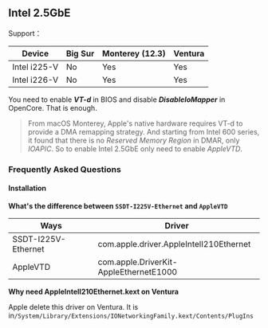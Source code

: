 ## Intel 2.5GbE

Support：

| Device       | Big Sur | Monterey (12.3) | Ventura |
| ------------ | ------- | --------------- | ------- |
| Intel i225-V | No      | Yes             | Yes     |
| Intel i226-V | No      | Yes             | Yes     |

You need to enable ***VT-d*** in BIOS and disable ***DisableIoMapper*** in OpenCore. That is enough.

> From macOS Monterey, Apple's native hardware requires VT-d to provide a DMA remapping strategy. And starting from Intel 600 series, it found that there is no *Reserved Memory Region* in DMAR, only *IOAPIC*. So to enable Intel 2.5GbE only need to enable *AppleVTD*.



### Frequently Asked Questions

#### Installation

**What's the difference between `SSDT-I225V-Ethernet` and `AppleVTD`**

| Ways                | Driver                                  |
| ------------------- | --------------------------------------- |
| SSDT-I225V-Ethernet | com.apple.driver.AppleIntelI210Ethernet |
| AppleVTD            | com.apple.DriverKit-AppleEthernetE1000  |

**Why need AppleIntelI210Ethernet.kext on Ventura**

Apple delete this driver on Ventura. It is in` /System/Library/Extensions/IONetworkingFamily.kext/Contents/PlugIns `
